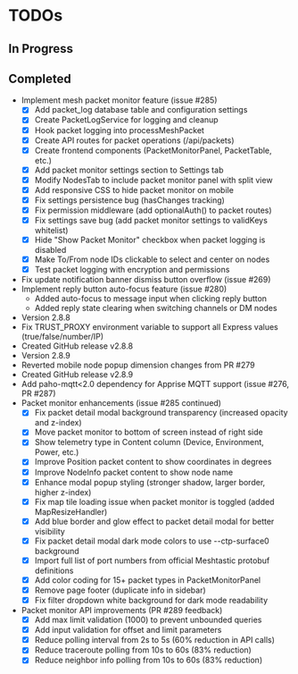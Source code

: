# TODOs

## In Progress

## Completed
- Implement mesh packet monitor feature (issue #285)
  - [x] Add packet_log database table and configuration settings
  - [x] Create PacketLogService for logging and cleanup
  - [x] Hook packet logging into processMeshPacket
  - [x] Create API routes for packet operations (/api/packets)
  - [x] Create frontend components (PacketMonitorPanel, PacketTable, etc.)
  - [x] Add packet monitor settings section to Settings tab
  - [x] Modify NodesTab to include packet monitor panel with split view
  - [x] Add responsive CSS to hide packet monitor on mobile
  - [x] Fix settings persistence bug (hasChanges tracking)
  - [x] Fix permission middleware (add optionalAuth() to packet routes)
  - [x] Fix settings save bug (add packet monitor settings to validKeys whitelist)
  - [x] Hide "Show Packet Monitor" checkbox when packet logging is disabled
  - [x] Make To/From node IDs clickable to select and center on nodes
  - [x] Test packet logging with encryption and permissions
- Fix update notification banner dismiss button overflow (issue #269)
- Implement reply button auto-focus feature (issue #280)
  - Added auto-focus to message input when clicking reply button
  - Added reply state clearing when switching channels or DM nodes
- Version 2.8.8
- Fix TRUST_PROXY environment variable to support all Express values (true/false/number/IP)
- Created GitHub release v2.8.8
- Version 2.8.9
- Reverted mobile node popup dimension changes from PR #279
- Created GitHub release v2.8.9
- Add paho-mqtt<2.0 dependency for Apprise MQTT support (issue #276, PR #287)
- Packet monitor enhancements (issue #285 continued)
  - [x] Fix packet detail modal background transparency (increased opacity and z-index)
  - [x] Move packet monitor to bottom of screen instead of right side
  - [x] Show telemetry type in Content column (Device, Environment, Power, etc.)
  - [x] Improve Position packet content to show coordinates in degrees
  - [x] Improve NodeInfo packet content to show node name
  - [x] Enhance modal popup styling (stronger shadow, larger border, higher z-index)
  - [x] Fix map tile loading issue when packet monitor is toggled (added MapResizeHandler)
  - [x] Add blue border and glow effect to packet detail modal for better visibility
  - [x] Fix packet detail modal dark mode colors to use --ctp-surface0 background
  - [x] Import full list of port numbers from official Meshtastic protobuf definitions
  - [x] Add color coding for 15+ packet types in PacketMonitorPanel
  - [x] Remove page footer (duplicate info in sidebar)
  - [x] Fix filter dropdown white background for dark mode readability
- Packet monitor API improvements (PR #289 feedback)
  - [x] Add max limit validation (1000) to prevent unbounded queries
  - [x] Add input validation for offset and limit parameters
  - [x] Reduce polling interval from 2s to 5s (60% reduction in API calls)
  - [x] Reduce traceroute polling from 10s to 60s (83% reduction)
  - [x] Reduce neighbor info polling from 10s to 60s (83% reduction)
